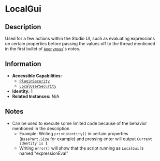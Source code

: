 # LocalGui

## Description
Used for a few actions within the Studio UI, such as evaluating expressions on certain properties before passing the values off to the thread mentioned in the first bullet of [`Anonymous`](0%20-%20Anonymous.md)'s notes.

## Information
- **Accessible Capabilities:**
    - [`PluginSecurity`](../Capabilities/1%20-%20PluginSecurity.md)
    - [`LocalUserSecurity`](../Capabilities/3%20-%20LocalUserSecurity.md)
- **Identity:** 1
- **Related Instances:** N/A

## Notes
- Can be used to execute some limited code because of the behavior mentioned in the description.
  - Example: Writing `printidentity()` in certain properties (`BasePart.Size` for example) and pressing enter will output `Current identity is 1`
  - Writing `error()` will show that the script running as `LocalGui` is named "expressionEval"
